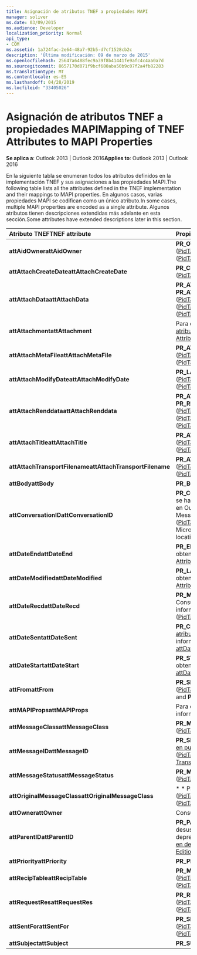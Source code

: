 ```yaml
---
title: Asignación de atributos TNEF a propiedades MAPI
manager: soliver
ms.date: 03/09/2015
ms.audience: Developer
localization_priority: Normal
api_type:
- COM
ms.assetid: 1a724fac-2e64-48a7-92b5-d7cf1528cb2c
description: 'Última modificación: 09 de marzo de 2015'
ms.openlocfilehash: 25647a6488fec9a39f8b41441fe9afc4c4aa0a7d
ms.sourcegitcommit: 8657170d071f9bcf680aba50b9c07f2a4fb82283
ms.translationtype: MT
ms.contentlocale: es-ES
ms.lasthandoff: 04/28/2019
ms.locfileid: "33405026"
---
```

# <a name="mapping-of-tnef-attributes-to-mapi-properties"></a><span data-ttu-id="c4372-103">Asignación de atributos TNEF a propiedades MAPI</span><span class="sxs-lookup"><span data-stu-id="c4372-103">Mapping of TNEF Attributes to MAPI Properties</span></span>

  
  
<span data-ttu-id="c4372-104">**Se aplica a**: Outlook 2013 | Outlook 2016</span><span class="sxs-lookup"><span data-stu-id="c4372-104">**Applies to**: Outlook 2013 | Outlook 2016</span></span> 
  
<span data-ttu-id="c4372-105">En la siguiente tabla se enumeran todos los atributos definidos en la implementación TNEF y sus asignaciones a las propiedades MAPI.</span><span class="sxs-lookup"><span data-stu-id="c4372-105">The following table lists all the attributes defined in the TNEF implementation and their mappings to MAPI properties.</span></span> <span data-ttu-id="c4372-106">En algunos casos, varias propiedades MAPI se codifican como un único atributo.</span><span class="sxs-lookup"><span data-stu-id="c4372-106">In some cases, multiple MAPI properties are encoded as a single attribute.</span></span> <span data-ttu-id="c4372-107">Algunos atributos tienen descripciones extendidas más adelante en esta sección.</span><span class="sxs-lookup"><span data-stu-id="c4372-107">Some attributes have extended descriptions later in this section.</span></span>
  
|<span data-ttu-id="c4372-108">**Atributo TNEF**</span><span class="sxs-lookup"><span data-stu-id="c4372-108">**TNEF attribute**</span></span>|<span data-ttu-id="c4372-109">**Propiedad o propiedades MAPI**</span><span class="sxs-lookup"><span data-stu-id="c4372-109">**MAPI property or properties**</span></span>|
|:-----|:-----|
|<span data-ttu-id="c4372-110">**attAidOwner**</span><span class="sxs-lookup"><span data-stu-id="c4372-110">**attAidOwner**</span></span> <br/> |<span data-ttu-id="c4372-111">**PR_OWNER_APPT_ID** ([PidTagOwnerAppointmentId](pidtagownerappointmentid-canonical-property.md))</span><span class="sxs-lookup"><span data-stu-id="c4372-111">**PR_OWNER_APPT_ID** ([PidTagOwnerAppointmentId](pidtagownerappointmentid-canonical-property.md))</span></span>  <br/> |
|<span data-ttu-id="c4372-112">**attAttachCreateDate**</span><span class="sxs-lookup"><span data-stu-id="c4372-112">**attAttachCreateDate**</span></span> <br/> |<span data-ttu-id="c4372-113">**PR_CREATION_TIME** ([PidTagCreationTime](pidtagcreationtime-canonical-property.md))</span><span class="sxs-lookup"><span data-stu-id="c4372-113">**PR_CREATION_TIME** ([PidTagCreationTime](pidtagcreationtime-canonical-property.md))</span></span>  <br/> |
|<span data-ttu-id="c4372-114">**attAttachData**</span><span class="sxs-lookup"><span data-stu-id="c4372-114">**attAttachData**</span></span> <br/> |<span data-ttu-id="c4372-115">**PR_ATTACH_DATA_BIN** ([PidTagAttachDataBinary](pidtagattachdatabinary-canonical-property.md)) o **PR_ATTACH_DATA_OBJ** ([PidTagAttachDataObject](pidtagattachdataobject-canonical-property.md))</span><span class="sxs-lookup"><span data-stu-id="c4372-115">**PR_ATTACH_DATA_BIN** ([PidTagAttachDataBinary](pidtagattachdatabinary-canonical-property.md)) or **PR_ATTACH_DATA_OBJ** ([PidTagAttachDataObject](pidtagattachdataobject-canonical-property.md))</span></span>  <br/> |
|<span data-ttu-id="c4372-116">**attAttachment**</span><span class="sxs-lookup"><span data-stu-id="c4372-116">**attAttachment**</span></span> <br/> |<span data-ttu-id="c4372-117">Para obtener información acerca de esta asignación, consulte [atributos de TNEF](tnef-attributes.md).</span><span class="sxs-lookup"><span data-stu-id="c4372-117">For information about this mapping, see [TNEF Attributes](tnef-attributes.md).</span></span>  <br/> |
|<span data-ttu-id="c4372-118">**attAttachMetaFile**</span><span class="sxs-lookup"><span data-stu-id="c4372-118">**attAttachMetaFile**</span></span> <br/> |<span data-ttu-id="c4372-119">**PR_ATTACH_RENDERING** ([PidTagAttachRendering](pidtagattachrendering-canonical-property.md))</span><span class="sxs-lookup"><span data-stu-id="c4372-119">**PR_ATTACH_RENDERING** ([PidTagAttachRendering](pidtagattachrendering-canonical-property.md))</span></span>  <br/> |
|<span data-ttu-id="c4372-120">**attAttachModifyDate**</span><span class="sxs-lookup"><span data-stu-id="c4372-120">**attAttachModifyDate**</span></span> <br/> |<span data-ttu-id="c4372-121">**PR_LAST_MODIFICATION_TIME** ([PidTagLastModificationTime](pidtaglastmodificationtime-canonical-property.md))</span><span class="sxs-lookup"><span data-stu-id="c4372-121">**PR_LAST_MODIFICATION_TIME** ([PidTagLastModificationTime](pidtaglastmodificationtime-canonical-property.md))</span></span>  <br/> |
|<span data-ttu-id="c4372-122">**attAttachRenddata**</span><span class="sxs-lookup"><span data-stu-id="c4372-122">**attAttachRenddata**</span></span> <br/> |<span data-ttu-id="c4372-123">**PR_ATTACH_METHOD** ([PidTagAttachMethod](pidtagattachmethod-canonical-property.md)), **PR_RENDERING_POSITION** ([PidTagRenderingPosition](pidtagrenderingposition-canonical-property.md))</span><span class="sxs-lookup"><span data-stu-id="c4372-123">**PR_ATTACH_METHOD** ([PidTagAttachMethod](pidtagattachmethod-canonical-property.md)), **PR_RENDERING_POSITION** ([PidTagRenderingPosition](pidtagrenderingposition-canonical-property.md))</span></span>  <br/> |
|<span data-ttu-id="c4372-124">**attAttachTitle**</span><span class="sxs-lookup"><span data-stu-id="c4372-124">**attAttachTitle**</span></span> <br/> |<span data-ttu-id="c4372-125">**PR_ATTACH_FILENAME** ([PidTagAttachFilename](pidtagattachfilename-canonical-property.md))</span><span class="sxs-lookup"><span data-stu-id="c4372-125">**PR_ATTACH_FILENAME** ([PidTagAttachFilename](pidtagattachfilename-canonical-property.md))</span></span>  <br/> |
|<span data-ttu-id="c4372-126">**attAttachTransportFilename**</span><span class="sxs-lookup"><span data-stu-id="c4372-126">**attAttachTransportFilename**</span></span> <br/> |<span data-ttu-id="c4372-127">**PR_ATTACH_TRANSPORT_NAME** ([PidTagAttachTransportName](pidtagattachtransportname-canonical-property.md))</span><span class="sxs-lookup"><span data-stu-id="c4372-127">**PR_ATTACH_TRANSPORT_NAME** ([PidTagAttachTransportName](pidtagattachtransportname-canonical-property.md))</span></span>  <br/> |
|<span data-ttu-id="c4372-128">**attBody**</span><span class="sxs-lookup"><span data-stu-id="c4372-128">**attBody**</span></span> <br/> |<span data-ttu-id="c4372-129">**PR_BODY** ([PidTagBody](pidtagbody-canonical-property.md))</span><span class="sxs-lookup"><span data-stu-id="c4372-129">**PR_BODY** ([PidTagBody](pidtagbody-canonical-property.md))</span></span>  <br/> |
|<span data-ttu-id="c4372-130">**attConversationID**</span><span class="sxs-lookup"><span data-stu-id="c4372-130">**attConversationID**</span></span> <br/> |<span data-ttu-id="c4372-131">**PR_CONVERSATION_KEY** ([PidTagConversationKey](pidtagconversationkey-canonical-property.md)) Esta propiedad se ha dejado de usar en Microsoft Exchange Server: su uso persiste en Outlook únicamente, para buscar \*\*IPM. \*\*Mensajes de MessageManager.</span><span class="sxs-lookup"><span data-stu-id="c4372-131">**PR_CONVERSATION_KEY** ([PidTagConversationKey](pidtagconversationkey-canonical-property.md)) This property has been deprecated in Microsoft Exchange Server: Its use persists in Outlook only, for locating **IPM.MessageManager** messages.</span></span>  <br/> |
|<span data-ttu-id="c4372-132">**attDateEnd**</span><span class="sxs-lookup"><span data-stu-id="c4372-132">**attDateEnd**</span></span> <br/> |<span data-ttu-id="c4372-133">**PR_END_DATE** ([PidTagEndDate](pidtagenddate-canonical-property.md)) Consulte [atributos attDate](attdate-attributes.md) para obtener más información.</span><span class="sxs-lookup"><span data-stu-id="c4372-133">**PR_END_DATE** ([PidTagEndDate](pidtagenddate-canonical-property.md)) See [attDate Attributes](attdate-attributes.md) for details.</span></span>  <br/> |
|<span data-ttu-id="c4372-134">**attDateModified**</span><span class="sxs-lookup"><span data-stu-id="c4372-134">**attDateModified**</span></span> <br/> |<span data-ttu-id="c4372-135">**PR_LAST_MODIFICATION_TIME** Consulte [atributos attDate](attdate-attributes.md) para obtener más información.</span><span class="sxs-lookup"><span data-stu-id="c4372-135">**PR_LAST_MODIFICATION_TIME** See [attDate Attributes](attdate-attributes.md) for details.</span></span>  <br/> |
|<span data-ttu-id="c4372-136">**attDateRecd**</span><span class="sxs-lookup"><span data-stu-id="c4372-136">**attDateRecd**</span></span> <br/> |<span data-ttu-id="c4372-137">**PR_MESSAGE_DELIVERY_TIME** ([PidTagMessageDeliveryTime](pidtagmessagedeliverytime-canonical-property.md)) Consulte [atributos attDate](attdate-attributes.md) para obtener más información.</span><span class="sxs-lookup"><span data-stu-id="c4372-137">**PR_MESSAGE_DELIVERY_TIME** ([PidTagMessageDeliveryTime](pidtagmessagedeliverytime-canonical-property.md)) See [attDate Attributes](attdate-attributes.md) for details.</span></span>  <br/> |
|<span data-ttu-id="c4372-138">**attDateSent**</span><span class="sxs-lookup"><span data-stu-id="c4372-138">**attDateSent**</span></span> <br/> |<span data-ttu-id="c4372-139">**PR_CLIENT_SUBMIT_TIME** ([PidTagClientSubmitTime](pidtagclientsubmittime-canonical-property.md)) Consulte [atributos attDate](attdate-attributes.md) para obtener más información.</span><span class="sxs-lookup"><span data-stu-id="c4372-139">**PR_CLIENT_SUBMIT_TIME** ([PidTagClientSubmitTime](pidtagclientsubmittime-canonical-property.md)) See [attDate Attributes](attdate-attributes.md) for details.</span></span>  <br/> |
|<span data-ttu-id="c4372-140">**attDateStart**</span><span class="sxs-lookup"><span data-stu-id="c4372-140">**attDateStart**</span></span> <br/> |<span data-ttu-id="c4372-141">**PR_START_DATE** ([PidTagStartDate](pidtagstartdate-canonical-property.md)) Consulte [atributos attDate](attdate-attributes.md) para obtener más información.</span><span class="sxs-lookup"><span data-stu-id="c4372-141">**PR_START_DATE** ([PidTagStartDate](pidtagstartdate-canonical-property.md)) See [attDate Attributes](attdate-attributes.md) for details.</span></span>  <br/> |
|<span data-ttu-id="c4372-142">**attFrom**</span><span class="sxs-lookup"><span data-stu-id="c4372-142">**attFrom**</span></span> <br/> |<span data-ttu-id="c4372-143">**PR_SENDER_ENTRYID** ([PidTagSenderEntryId](pidtagsenderentryid-canonical-property.md)) y **PR_SENDER_NAME** ([PidTagSenderName](pidtagsendername-canonical-property.md))</span><span class="sxs-lookup"><span data-stu-id="c4372-143">**PR_SENDER_ENTRYID** ([PidTagSenderEntryId](pidtagsenderentryid-canonical-property.md)) and **PR_SENDER_NAME** ([PidTagSenderName](pidtagsendername-canonical-property.md))</span></span>  <br/> |
|<span data-ttu-id="c4372-144">**attMAPIProps**</span><span class="sxs-lookup"><span data-stu-id="c4372-144">**attMAPIProps**</span></span> <br/> |<span data-ttu-id="c4372-145">Para obtener información sobre este atributo, vea [attMAPIProps](attmapiprops.md).</span><span class="sxs-lookup"><span data-stu-id="c4372-145">For information about this attribute, see [attMAPIProps](attmapiprops.md).</span></span>  <br/> |
|<span data-ttu-id="c4372-146">**attMessageClass**</span><span class="sxs-lookup"><span data-stu-id="c4372-146">**attMessageClass**</span></span> <br/> |<span data-ttu-id="c4372-147">**PR_MESSAGE_CLASS** ([PidTagMessageClass](pidtagmessageclass-canonical-property.md))</span><span class="sxs-lookup"><span data-stu-id="c4372-147">**PR_MESSAGE_CLASS** ([PidTagMessageClass](pidtagmessageclass-canonical-property.md))</span></span>  <br/> |
|<span data-ttu-id="c4372-148">**attMessageID**</span><span class="sxs-lookup"><span data-stu-id="c4372-148">**attMessageID**</span></span> <br/> |<span data-ttu-id="c4372-149">**PR_SEARCH_KEY** ([PidTagSearchKey](pidtagsearchkey-canonical-property.md)) Consulte [correlación de TNEF en puertas de enlace X. 400 y transportes](tnef-correlation-in-x-400-gateways-and-transports.md).</span><span class="sxs-lookup"><span data-stu-id="c4372-149">**PR_SEARCH_KEY** ([PidTagSearchKey](pidtagsearchkey-canonical-property.md)) See [TNEF Correlation in X.400 Gateways and Transports](tnef-correlation-in-x-400-gateways-and-transports.md).</span></span>  <br/> |
|<span data-ttu-id="c4372-150">**attMessageStatus**</span><span class="sxs-lookup"><span data-stu-id="c4372-150">**attMessageStatus**</span></span> <br/> |<span data-ttu-id="c4372-151">**PR_MESSAGE_FLAGS** ([PidTagMessageFlags](pidtagmessageflags-canonical-property.md))</span><span class="sxs-lookup"><span data-stu-id="c4372-151">**PR_MESSAGE_FLAGS** ([PidTagMessageFlags](pidtagmessageflags-canonical-property.md))</span></span>  <br/> |
|<span data-ttu-id="c4372-152">**attOriginalMessageClass**</span><span class="sxs-lookup"><span data-stu-id="c4372-152">**attOriginalMessageClass**</span></span> <br/> |<span data-ttu-id="c4372-153">\* \* PR_ORIG_MESSAGE_CLASS \* \* ([PidTagOriginalMessageClass](pidtagoriginalmessageclass-canonical-property.md))</span><span class="sxs-lookup"><span data-stu-id="c4372-153">\*\*PR_ORIG_MESSAGE_CLASS \*\* ([PidTagOriginalMessageClass](pidtagoriginalmessageclass-canonical-property.md))</span></span>  <br/> |
|<span data-ttu-id="c4372-154">**attOwner**</span><span class="sxs-lookup"><span data-stu-id="c4372-154">**attOwner**</span></span> <br/> |<span data-ttu-id="c4372-155">Consulte [attOwner](attowner.md).</span><span class="sxs-lookup"><span data-stu-id="c4372-155">See [attOwner](attowner.md).</span></span>  <br/> |
|<span data-ttu-id="c4372-156">**attParentID**</span><span class="sxs-lookup"><span data-stu-id="c4372-156">**attParentID**</span></span> <br/> |<span data-ttu-id="c4372-157">**PR_PARENT_KEY** (**PidTagParentKey**) Esta propiedad está en desuso.</span><span class="sxs-lookup"><span data-stu-id="c4372-157">**PR_PARENT_KEY** (**PidTagParentKey**) This property has been deprecated.</span></span> <span data-ttu-id="c4372-158">Para obtener más información, vea [elementos de la API en desuso en esta edición](api-elements-deprecated-in-this-edition.md) .</span><span class="sxs-lookup"><span data-stu-id="c4372-158">See [API Elements Deprecated in This Edition](api-elements-deprecated-in-this-edition.md) for more information.</span></span>  <br/> |
|<span data-ttu-id="c4372-159">**attPriority**</span><span class="sxs-lookup"><span data-stu-id="c4372-159">**attPriority**</span></span> <br/> |<span data-ttu-id="c4372-160">**PR_PRIORITY** ([PidTagPriority](pidtagpriority-canonical-property.md))</span><span class="sxs-lookup"><span data-stu-id="c4372-160">**PR_PRIORITY** ([PidTagPriority](pidtagpriority-canonical-property.md))</span></span>  <br/> |
|<span data-ttu-id="c4372-161">**attRecipTable**</span><span class="sxs-lookup"><span data-stu-id="c4372-161">**attRecipTable**</span></span> <br/> |<span data-ttu-id="c4372-162">**PR_MESSAGE_RECIPIENTS** ([PidTagMessageRecipients](pidtagmessagerecipients-canonical-property.md))</span><span class="sxs-lookup"><span data-stu-id="c4372-162">**PR_MESSAGE_RECIPIENTS** ([PidTagMessageRecipients](pidtagmessagerecipients-canonical-property.md))</span></span>  <br/> |
|<span data-ttu-id="c4372-163">**attRequestRes**</span><span class="sxs-lookup"><span data-stu-id="c4372-163">**attRequestRes**</span></span> <br/> |<span data-ttu-id="c4372-164">**PR_RESPONSE_REQUESTED** ([PidTagResponseRequested](pidtagresponserequested-canonical-property.md))</span><span class="sxs-lookup"><span data-stu-id="c4372-164">**PR_RESPONSE_REQUESTED** ([PidTagResponseRequested](pidtagresponserequested-canonical-property.md))</span></span>  <br/> |
|<span data-ttu-id="c4372-165">**attSentFor**</span><span class="sxs-lookup"><span data-stu-id="c4372-165">**attSentFor**</span></span> <br/> |<span data-ttu-id="c4372-166">**PR_SENT_REPRESENTING_ENTRYID** ([PidTagSentRepresentingEntryId](pidtagsentrepresentingentryid-canonical-property.md))</span><span class="sxs-lookup"><span data-stu-id="c4372-166">**PR_SENT_REPRESENTING_ENTRYID** ([PidTagSentRepresentingEntryId](pidtagsentrepresentingentryid-canonical-property.md))</span></span>  <br/> |
|<span data-ttu-id="c4372-167">**attSubject**</span><span class="sxs-lookup"><span data-stu-id="c4372-167">**attSubject**</span></span> <br/> |<span data-ttu-id="c4372-168">**PR_SUBJECT** ([PidTagSubject](pidtagsubject-canonical-property.md))</span><span class="sxs-lookup"><span data-stu-id="c4372-168">**PR_SUBJECT** ([PidTagSubject](pidtagsubject-canonical-property.md))</span></span>  <br/> |
   

